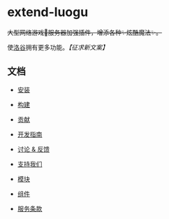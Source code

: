 # extend-luogu

~~大型网络游戏👀服务器加强插件，增添各种✨炫酷魔法✨。~~

使[洛谷](https://luogu.com.cn)拥有更多功能。_【征求新文案】_

## 文档

- [安装](/doc/installation.md)

- [构建](/doc/build.md)

- [贡献](/CONTRIBUTING.md)

- [开发指南](/doc/dev-methods.md)

- [讨论 & 反馈](/doc/discuss.md)

- [支持我们](/doc/support.md)

- [模块](/doc/module/module.md)

- [组件](/doc/component/component.md)

- [服务条款](/POLICY.md)
